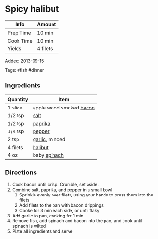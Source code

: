 # Spicy halibut

| Info      | Amount   |
| --------- | -------- |
| Prep Time | 10 min   |
| Cook Time | 10 min   |
| Yields    | 4 filets |

Added: 2013-09-15

Tags: #fish #dinner

## Ingredients

| Quantity | Item                                                |
| -------- | --------------------------------------------------- |
| 1 slice  | apple wood smoked [bacon](../_ingredients/bacon.md) |
| 1/2 tsp  | [salt](../_ingredients/salt.md)                     |
| 1/2 tsp  | [paprika](../_ingredients/paprika.md)               |
| 1/4 tsp  | [pepper](../_ingredients/pepper.md)                 |
| 2 tsp    | [garlic](../_ingredients/garlic.md), minced         |
| 4 filets | [halibut](../_ingredients/halibut.md)               |
| 4 oz     | baby [spinach](../_ingredients/spinach.md)          |

## Directions

1. Cook bacon until crisp. Crumble, set aside.
2. Combine salt, paprika, and pepper in a small bowl
   1. Sprinkle evenly over filets, using your hands to press them into the filets
   2. Add filets to the pan with bacon drippings
   3. Cooke for 3 min each side, or until flaky
3. Add garlic to pan, cooking for 1 min
4. Remove fish, add spinach and bacon into the pan, and cook until spinach is wilted
5. Plate all ingredients and serve
